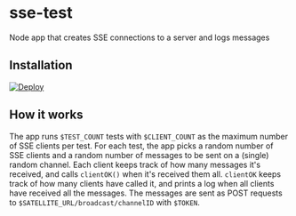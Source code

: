 # sse-test
Node app that creates SSE connections to a server and logs messages 

## Installation
[![Deploy](https://www.herokucdn.com/deploy/button.png)](https://heroku.com/deploy)

## How it works
The app runs `$TEST_COUNT` tests with `$CLIENT_COUNT` as the maximum number of SSE clients per test.
For each test, the app picks a random number of SSE clients and a random number of messages to be sent on a (single) random channel. Each client keeps track of how many messages it's received, and calls `clientOK()` when it's received them all. `clientOK` keeps track of how many clients have called it, and prints a log when all clients have received all the messages. The messages are sent as POST requests to `$SATELLITE_URL/broadcast/channelID` with `$TOKEN`.
